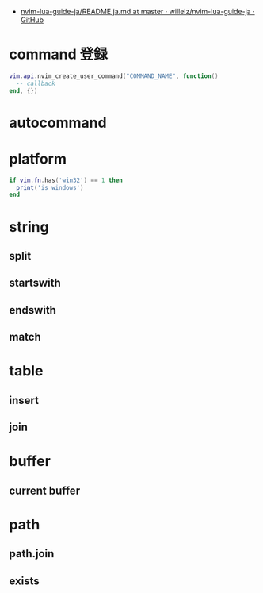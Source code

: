 - [nvim-lua-guide-ja/README.ja.md at master · willelz/nvim-lua-guide-ja · GitHub](https://github.com/willelz/nvim-lua-guide-ja/blob/master/README.ja.md)

# command 登録

```lua
vim.api.nvim_create_user_command("COMMAND_NAME", function()
  -- callback
end, {})
```

# autocommand

# platform

```lua
if vim.fn.has('win32') == 1 then
  print('is windows')
end
```

# string

## split

## startswith

## endswith

## match

# table

## insert

## join

# buffer

## current buffer

# path

## path.join

## exists
